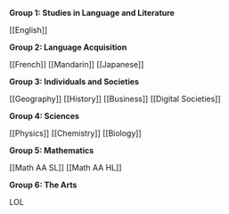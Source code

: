 
**Group 1: Studies in Language and Literature**

[[English]]

**Group 2: Language Acquisition**

[[French]]
[[Mandarin]]
[[Japanese]]

**Group 3: Individuals and Societies**

[[Geography]]
[[History]]
[[Business]]
[[Digital Societies]]

**Group 4: Sciences**

[[Physics]]
[[Chemistry]]
[[Biology]]

**Group 5: Mathematics**

[[Math AA SL]]
[[Math AA HL]]

**Group 6: The Arts**

LOL
